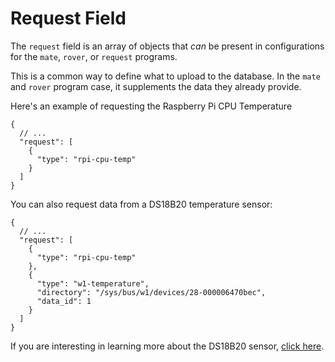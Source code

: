 # Request Field
The `request` field is an array of objects that *can* be present in configurations for the
`mate`, `rover`, or `request` programs.

This is a common way to define what to upload to the database. In the `mate` and `rover` program case, it supplements
the data they already provide.


Here's an example of requesting the Raspberry Pi CPU Temperature
```json5
{
  // ...
  "request": [
    {
      "type": "rpi-cpu-temp"
    }
  ]
}
```

You can also request data from a DS18B20 temperature sensor:
```json5
{
  // ...
  "request": [
    {
      "type": "rpi-cpu-temp"
    },
    {
      "type": "w1-temperature",
      "directory": "/sys/bus/w1/devices/28-000006470bec",
      "data_id": 1
    }
  ]
}
```
If you are interesting in learning more about the DS18B20 sensor, [click here](DS18B20_sensor_setup.md).

